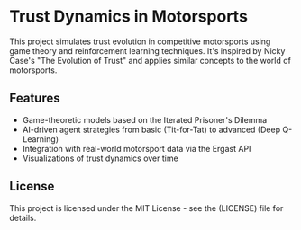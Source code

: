 # Trust Dynamics in Motorsports

This project simulates trust evolution in competitive motorsports using game theory and reinforcement learning techniques. It's inspired by Nicky Case's "The Evolution of Trust" and applies similar concepts to the world of motorsports.

## Features
- Game-theoretic models based on the Iterated Prisoner's Dilemma
- AI-driven agent strategies from basic (Tit-for-Tat) to advanced (Deep Q-Learning)
- Integration with real-world motorsport data via the Ergast API
- Visualizations of trust dynamics over time

## License
This project is licensed under the MIT License - see the (LICENSE) file for details.
